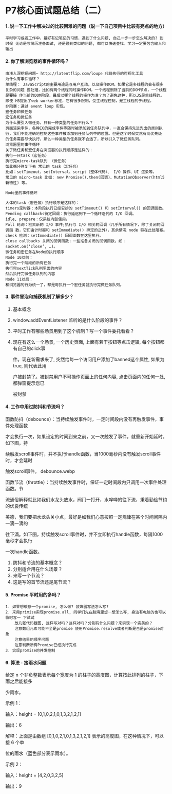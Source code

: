 # P7核心面试题总结（二）

#### 1. 说一下工作中解决过的比较困难的问题（说一下自己项目中比较有亮点的地方）

```
平时学习或者工作中，最好有记笔记的习惯，遇到了什么问题, 自己一步一步怎么解决的? 到时候 无论是写简历准备面试, 还是碰到类似的问题, 都可以快速查找。学习一定要包含输入和输出
```



#### 2. 你了解浏览器的事件循环吗？

```
由浅入深挖掘问题~ http://latentflip.com/loupe 代码执行的可视化工具 
为什么有事件循环？ 
单线程： JavaScript的主要用途是与用户互动，以及操作DOM。如果它是多线程的会有很多复杂的问题 要处理，比如有两个线程同时操作DOM，一个线程删除了当前的DOM节点，一个线程是要操 作当前的DOM阶段，最后以哪个线程的操作为准？为了避免这种，所以JS是单线程的。即使 H5提出了web worker标准，它有很多限制，受主线程控制，是主线程的子线程。 
非阻塞：通过 event loop 实现。 
宏任务和微任务 
宏任务和微任务 
为什么要引入微任务，只有一种类型的任务不行么？
⻚面渲染事件，各种IO的完成事件等随时被添加到任务队列中，一直会保持先进先出的原则执 行，我们不能准确地控制这些事件被添加到任务队列中的位置。但是这个时候突然有高优先级 的任务需要尽快执行，那么一种类型的任务就不合适了，所以引入了微任务队列。 
浏览器里的事件循环 
关于微任务和宏任务在浏览器的执行顺序是这样的：
执行一只task（宏任务） 
执行完micro-task队列 （微任务） 
如此循环往复下去 常⻅的 task（宏任务） 
比如：setTimeout、setInterval、script（整体代码）、 I/O 操作、UI 渲染等。 
常⻅的 micro-task 比如: new Promise().then(回调)、MutationObserver(html5新特性) 等。

Node里的事件循环 

大体的task（宏任务）执行顺序是这样的： 
timers定时器：本阶段执行已经安排的 setTimeout() 和 setInterval() 的回调函数。 
Pending callbacks待定回调：执行延迟到下一个循环迭代的 I/O 回调。 
idle, prepare：仅系统内部使用。 
Poll 轮询：检索新的 I/O 事件;执行与 I/O 相关的回调（几乎所有情况下，除了关闭的回调函 数，它们由计时器和 setImmediate() 排定的之外），其余情况 node 将在此处阻塞。 
check 检测：setImmediate() 回调函数在这里执行。 
close callbacks 关闭的回调函数：一些准备关闭的回调函数，如：socket.on(‘close’, …)。 
微任务和宏任务在Node的执行顺序 
Node 10以前： 
执行完一个阶段的所有任务 
执行完nextTick队列里面的内容 
然后执行完微任务队列的内容 
Node 11以后： 
和浏览器的行为统一了，都是每执行一个宏任务就执行完微任务队列。
```



#### 3. 事件冒泡和捕获机制了解多少？

1. 基本概念

2. window.addEventListener 监听的是什么阶段的事件？

3. 平时工作有哪些场景用到了这个机制？写一个事件委托看看？

4. 现在有这么一个场景, 一个历史⻚面, 上面有若干按钮等点击逻辑, 每个按钮都有自己的click事 

   件。现在新需求来了, 突然给每一个访问用户添加了banned这个属性, 如果为true, 则代表此用 

   户被封禁了。被封禁用户不可操作⻚面上的任何内容, 点击⻚面内的任何一处, 都弹窗提示您已 

   被封禁



#### 4. 工作中用过防抖和节流吗？

函数防抖（debounce）：当持续触发事件时，一定时间段内没有再触发事件，事件处理函数 

才会执行一次，如果设定的时间到来之前，又一次触发了事件，就重新开始延时。如下图，持 

续触发scroll事件时，并不执行handle函数，当1000毫秒内没有触发scroll事件时，才会延时 

触发scroll事件。 debounce.webp 



函数节流（throttle）：当持续触发事件时，保证一定时间段内只调用一次事件处理函数。节 

流通俗解释就比如我们水⻰头放水，阀⻔一打开，水哗哗的往下流，秉着勤俭节约的优良传统 

美德，我们要把水⻰头关小点，最好是如我们心意按照一定规律在某个时间间隔内一滴一滴的 

往下滴。如下图，持续触发scroll事件时，并不立即执行handle函数，每隔1000毫秒才会执行 

一次handle函数。 



1. 防抖和节流的基本概念？
2. 分别适合用在什么场景？ 
3. 来写一个节流？
4. 这是写的首节流还是尾节流？





#### 5. Promise 平时用的多吗？

```
1. 如果想缓存一个promise, 怎么做? 装饰器写法怎么写? 
2. 来用primise实现promise.all, 同学们先在脑海里想一想怎么写, 身边有电脑的也可以临时写一 下试试
	放几张代码截图, 这样写对吗？这样对吗？分别有什么问题？来实现一个完美的？ 
	注意数组元素可能不全是promise 使用Promise.resolve或者判断是否是promise对象 
	注意结果的顺序问题 
	注意判断所有Promise已经执行完成 
3. 实现promise的并发控制
```



#### 6. 算法 - 接雨水问题

给定 n 个非负整数表示每个宽度为 1 的柱子的高度图，计算按此排列的柱子，下雨之后能接多 

少雨水。 

示例 1： 

输入：height = [0,1,0,2,1,0,1,3,2,1,2,1] 

输出：6 

解释：上面是由数组 [0,1,0,2,1,0,1,3,2,1,2,1] 表示的高度图，在这种情况下，可以接 6 个单 

位的雨水（蓝色部分表示雨水）。 

示例 2： 

输入：height = [4,2,0,3,2,5] 

输出：9 